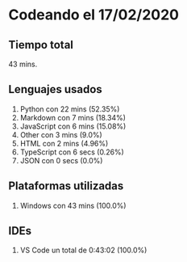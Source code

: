 # Codeando el 17/02/2020

## Tiempo total
43 mins.

## Lenguajes usados
1. Python con 22 mins (52.35%)
1. Markdown con 7 mins (18.34%)
1. JavaScript con 6 mins (15.08%)
1. Other con 3 mins (9.0%)
1. HTML con 2 mins (4.96%)
1. TypeScript con 6 secs (0.26%)
1. JSON con 0 secs (0.0%)

## Plataformas utilizadas
1. Windows con 43 mins (100.0%)

## IDEs
1. VS Code un total de 0:43:02 (100.0%)
